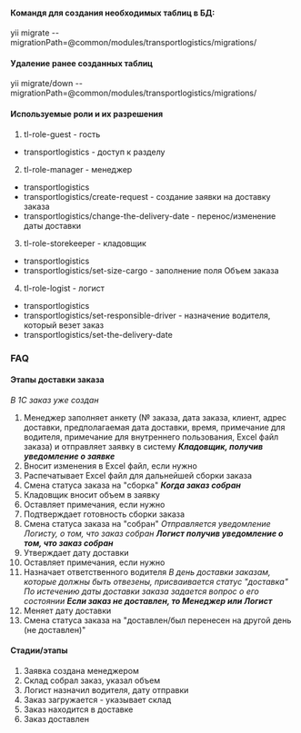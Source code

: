 #### Командя для создания необходимых таблиц в БД:
yii migrate --migrationPath=@common/modules/transportlogistics/migrations/

#### Удаление ранее созданных таблиц
yii migrate/down  --migrationPath=@common/modules/transportlogistics/migrations/

#### Используемые роли и их разрешения
1. tl-role-guest - гость
 * transportlogistics - доступ к разделу

2. tl-role-manager - менеджер
 * transportlogistics
 * transportlogistics/create-request - создание заявки на доставку заказа
 * transportlogistics/change-the-delivery-date - перенос/изменение даты доставки

3. tl-role-storekeeper - кладовщик
 * transportlogistics
 * transportlogistics/set-size-cargo - заполнение поля Объем заказа

4. tl-role-logist - логист
 * transportlogistics
 * transportlogistics/set-responsible-driver - назначение водителя, который везет заказ
 * transportlogistics/set-the-delivery-date


### **FAQ**
#### **Этапы доставки заказа**

_В 1C заказ уже создан_

1. Менеджер заполняет анкету (№ заказа, дата заказа, клиент, адрес доставки, предполагаемая дата доставки, время, примечание для водителя, примечание для внутреннего пользования, Excel файл заказа) и отправляет заявку в систему
**_Кладовщик, получив уведомление о заявке_**
2. Вносит изменения в Excel файл, если нужно
3. Распечатывает Excel файл для дальнейшей сборки заказа
4. Смена статуса заказа на "сборка"
**_Когда заказ собран_**
5. Кладовщик вносит объем в заявку
6. Оставляет примечания, если нужно
7. Подтверждает готовность сборки заказа
8. Смена статуса заказа на "собран"
_Отправляется уведомление Логисту, о том, что заказ собран_
**_Логист получив уведомление о том, что заказ собран_**
9. Утверждает дату доставки
10. Оставляет примечания, если нужно
11. Назначает ответственного водителя
_В день доставки заказам, которые должны быть отвезены, присваивается статус "доставка"_
_По истечению даты доставки заказа задается вопрос о его состоянии_
**_Если заказ не доставлен, то Менеджер или Логист_**
12. Меняет дату доставки
13. Смена статуса заказа на "доставлен/был перенесен на другой день (не доставлен)"


#### Стадии/этапы
1. Заявка создана менеджером
2. Склад собрал заказ, указал объем
3. Логист назначил водителя, дату отправки
4. Заказ загружается - указывает склад
5. Заказ находится в доставке
6. Заказ доставлен
